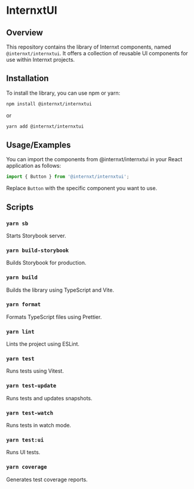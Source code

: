 # InternxtUI

## Overview

This repository contains the library of Internxt components, named `@internxt/internxtui`. It offers a collection of reusable UI components for use within Internxt projects.

## Installation

To install the library, you can use npm or yarn:

```bash
npm install @internxt/internxtui
```

or

```bash
yarn add @internxt/internxtui
```

## Usage/Examples

You can import the components from @internxt/internxtui in your React application as follows:

```javascript
import { Button } from '@internxt/internxtui';
```

Replace `Button` with the specific component you want to use.

## Scripts

### `yarn sb`

Starts Storybook server.

### `yarn build-storybook`

Builds Storybook for production.

### `yarn build`

Builds the library using TypeScript and Vite.

### `yarn format`

Formats TypeScript files using Prettier.

### `yarn lint`

Lints the project using ESLint.

### `yarn test`

Runs tests using Vitest.

### `yarn test-update`

Runs tests and updates snapshots.

### `yarn test-watch`

Runs tests in watch mode.

### `yarn test:ui`

Runs UI tests.

### `yarn coverage`

Generates test coverage reports.
